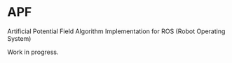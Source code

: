 # APF
Artificial Potential Field Algorithm Implementation for ROS (Robot Operating System)

Work in progress. 


